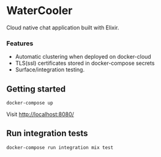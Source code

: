 # WaterCooler

Cloud native chat application built with Elixir.

### Features

- Automatic clustering when deployed on docker-cloud
- TLS(ssl) certificates stored in docker-compose secrets
- Surface/integration testing.

## Getting started

```
docker-compose up
```

Visit [http://localhost:8080/](http://localhost:8080/)

## Run integration tests

```
docker-compose run integration mix test
```
